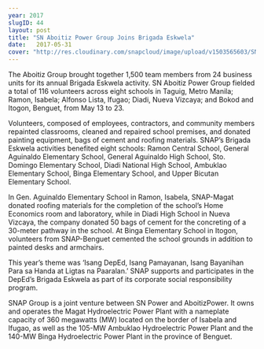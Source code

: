 ```yaml
---
year: 2017
slugID: 44
layout: post
title: "SN Aboitiz Power Group Joins Brigada Eskwela"
date:   2017-05-31
cover: "http://res.cloudinary.com/snapcloud/image/upload/v1503565603/SNAP_Group_without_slogan_full_color_iwloww.png"
---
```

The Aboitiz Group brought together 1,500 team members from 24 business units
for its annual Brigada Eskwela activity. SN Aboitiz Power Group fielded a total of 116 volunteers across eight schools in Taguig, Metro Manila; Ramon, Isabela; Alfonso Lista, Ifugao; Diadi, Nueva Vizcaya; and Bokod and Itogon, Benguet, from May 13 to 23.

Volunteers, composed of employees, contractors, and community members repainted classrooms, cleaned and repaired school premises, and donated painting equipment, bags of cement and roofing materials. SNAP’s Brigada Eskwela activities benefited eight schools: Ramon Central School, General Aguinaldo Elementary School, General Aguinaldo High School, Sto. Domingo Elementary School, Diadi National High School, Ambuklao Elementary School, Binga Elementary School, and Upper Bicutan Elementary School.   

In Gen. Aguinaldo Elementary School in Ramon, Isabela, SNAP-Magat donated roofing materials for the completion of the school’s Home Economics room and laboratory, while in Diadi High School in Nueva Vizcaya, the company donated 50 bags of cement for the concreting of a 30-meter pathway in the school. At Binga Elementary School in Itogon, volunteers from SNAP-Benguet cemented the school grounds in addition to painted desks and armchairs. 

This year’s theme was ‘Isang DepEd, Isang Pamayanan, Isang Bayanihan Para sa Handa at Ligtas na Paaralan.’ SNAP supports and participates in the DepEd’s Brigada Eskwela as part of its corporate social responsibility program. 

SNAP Group is a joint venture between SN Power and AboitizPower. It owns and operates the Magat Hydroelectric Power Plant with a nameplate capacity of 360 megawatts (MW) located on the border of Isabela and Ifugao, as well as the 105-MW Ambuklao Hydroelectric Power Plant and the 140-MW Binga Hydroelectric Power Plant in the province of Benguet.
